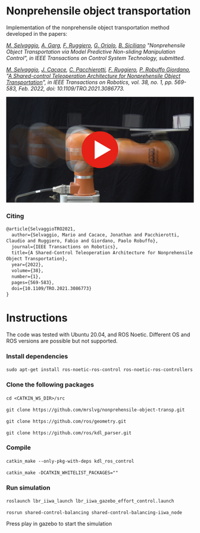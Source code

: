 # Nonprehensile object transportation

Implementation of the nonprehensile object transportation method developed in the papers:

*[M. Selvaggio](http://wpage.unina.it/mario.selvaggio/index.html), [A. Garg](), [F. Ruggiero](http://www.fabioruggiero.name/web/index.php/en/), [G. Oriolo](http://www.diag.uniroma1.it/oriolo/), [B. Siciliano](http://wpage.unina.it/sicilian/) "Nonprehensile Object Transportation via Model Predictive Non-sliding Manipulation Control", in IEEE Transactions on Control System Technology, submitted.* 

*[M. Selvaggio](http://wpage.unina.it/mario.selvaggio/index.html), [J. Cacace](http://wpage.unina.it/jonathan.cacace/), [C. Pacchierotti](https://team.inria.fr/rainbow/fr/team/claudio-pacchierotti/), [F. Ruggiero](http://www.fabioruggiero.name/web/index.php/en/), [P. Robuffo Giordano](https://team.inria.fr/rainbow/fr/team/prg/), "[A Shared-control Teleoperation Architecture for Nonprehensile Object Transportation](http://wpage.unina.it/mario.selvaggio/papers/tro2021.pdf)", in IEEE Transactions on Robotics, vol. 38, no. 1, pp. 569-583, Feb. 2022, doi: 10.1109/TRO.2021.3086773.* 

[![Nonprehensile object transportation](play_video_figure.png)](https://www.youtube.com/watch?v=5_eReIS7Ku4)

### Citing
```
@article{SelvaggioTRO2021,
  author={Selvaggio, Mario and Cacace, Jonathan and Pacchierotti, Claudio and Ruggiero, Fabio and Giordano, Paolo Robuffo},
  journal={IEEE Transactions on Robotics}, 
  title={A Shared-Control Teleoperation Architecture for Nonprehensile Object Transportation}, 
  year={2022},
  volume={38},
  number={1},
  pages={569-583},
  doi={10.1109/TRO.2021.3086773}
}
```

# Instructions

The code was tested with Ubuntu 20.04, and ROS Noetic. Different OS and ROS versions are possible but not supported.

### Install dependencies

`sudo apt-get install ros-noetic-ros-control ros-noetic-ros-controllers`

### Clone the following packages

```cd <CATKIN_WS_DIR>/src```

`git clone https://github.com/mrslvg/nonprehensile-object-transp.git`

`git clone https://github.com/ros/geometry.git`

`git clone https://github.com/ros/kdl_parser.git`

### Compile

`catkin_make --only-pkg-with-deps kdl_ros_control`

`catkin_make -DCATKIN_WHITELIST_PACKAGES=""`

### Run simulation

`roslaunch lbr_iiwa_launch lbr_iiwa_gazebo_effort_control.launch`

`rosrun shared-control-balancing shared-control-balancing-iiwa_node`

Press play in gazebo to start the simulation
